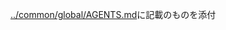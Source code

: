 <!--
Windsurf グローバル設定
- Mac: ~/.codeium/windsurf/memories/global_rules.md
- Windows: %APPDATA%\Codeium\windsurf\memories\global_rules.md
-->

[../common/global/AGENTS.md](../common/global/AGENTS.md)に記載のものを添付
